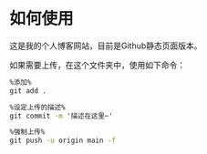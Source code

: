 # 如何使用

这是我的个人博客网站，目前是Github静态页面版本。

如果需要上传，在这个文件夹中，使用如下命令：

```bat
%添加%
git add .

%设定上传的描述%
git commit -m '描述在这里~'

%强制上传%
git push -u origin main -f
```